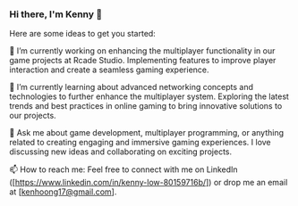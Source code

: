 ### Hi there, I'm Kenny 👋

Here are some ideas to get you started:

🔭 I’m currently working on enhancing the multiplayer functionality in our game projects at Rcade Studio. Implementing features to improve player interaction and create a seamless gaming experience.

🌱 I’m currently learning about advanced networking concepts and technologies to further enhance the multiplayer system. Exploring the latest trends and best practices in online gaming to bring innovative solutions to our projects.

💬 Ask me about game development, multiplayer programming, or anything related to creating engaging and immersive gaming experiences. I love discussing new ideas and collaborating on exciting projects.

📫 How to reach me: Feel free to connect with me on LinkedIn ([https://www.linkedin.com/in/kenny-low-80159716b/]) or drop me an email at [kenhoong17@gmail.com].

